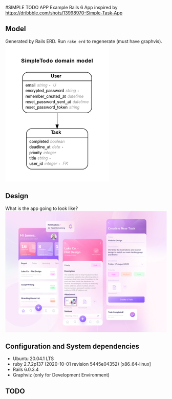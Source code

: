 #SIMPLE TODO APP
Example Rails 6 App inspired by https://dribbble.com/shots/13998970-Simple-Task-App

## Model
Generated by Rails ERD. Run `rake erd` to regenerate (must have graphvis).
![](/erd.png)

## Design
What is the app going to look like?
![](/demo.png)

## Configuration and System dependencies
- Ubuntu 20.04.1 LTS
- ruby 2.7.2p137 (2020-10-01 revision 5445e04352) [x86_64-linux]
- Rails 6.0.3.4
- Graphviz (only for Development Environment)

## TODO